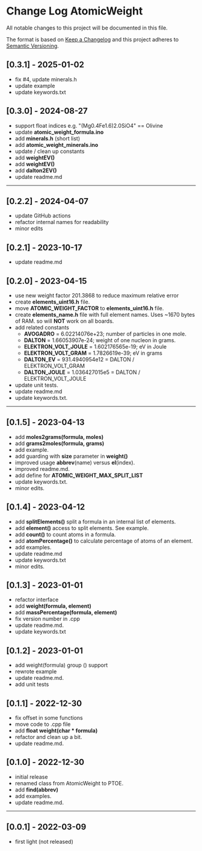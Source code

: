 # Change Log AtomicWeight

All notable changes to this project will be documented in this file.

The format is based on [Keep a Changelog](http://keepachangelog.com/)
and this project adheres to [Semantic Versioning](http://semver.org/).


## [0.3.1] - 2025-01-02
- fix #4, update minerals.h
- update example
- update keywords.txt

## [0.3.0] - 2024-08-27
- support float indices e.g. "(Mg0.4Fe1.6)2.0SiO4" == Olivine
- update **atomic_weight_formula.ino**
- add **minerals.h** (short list)
- add **atomic_weight_minerals.ino** 
- update / clean up constants
- add **weightEV()**
- add **weightEV()**
- add **dalton2EV()**
- update readme.md

----

## [0.2.2] - 2024-04-07
- update GitHub actions
- refactor internal names for readability
- minor edits

## [0.2.1] - 2023-10-17
- update readme.md

## [0.2.0] - 2023-04-15
- use new weight factor 201.3868 to reduce maximum relative error
- create **elements_uint16.h** file.
- move **ATOMIC_WEIGHT_FACTOR** to **elements_uint16.h** file.
- create **elements_name.h** file with full element names. Uses ~1670 bytes of RAM.
  so will **NOT** work on all boards.
- add related constants
  - **AVOGADRO** = 6.02214076e+23; number of particles in one mole.
  - **DALTON** = 1.66053907e-24; weight of one nucleon in grams.
  - **ELEKTRON_VOLT_JOULE** = 1.602176565e-19; eV in Joule
  - **ELEKTRON_VOLT_GRAM**  = 1.7826619e-39; eV in grams
  - **DALTON_EV** = 931.4940954e12 = DALTON / ELEKTRON_VOLT_GRAM
  - **DALTON_JOULE** = 1.036427015e5 = DALTON / ELEKTRON_VOLT_JOULE
- update unit tests.
- update readme.md
- update keywords.txt.

----

## [0.1.5] - 2023-04-13
- add **moles2grams(formula, moles)**
- add **grams2moles(formula, grams)**
- add example.
- add guarding with **size** parameter in **weight()**
- improved usage **abbrev**(name) versus **el**(index).
- improved readme.md.
- add define for **ATOMIC_WEIGHT_MAX_SPLIT_LIST**
- update keywords.txt.
- minor edits.

## [0.1.4] - 2023-04-12
- add **splitElements()** split a formula in an internal list of elements.
- add **element()** access to split elements. See example.
- add **count()** to count atoms in a formula.
- add **atomPercentage()** to calculate percentage of atoms of an element.
- add examples.
- update readme.md
- update keywords.txt
- minor edits.

## [0.1.3] - 2023-01-01
- refactor interface
- add **weight(formula, element)**
- add **massPercentage(formula, element)**
- fix version number in .cpp
- update readme.md.
- update keywords.txt

## [0.1.2] - 2023-01-01
- add weight(formula) group () support
- rewrote example
- update readme.md.
- add unit tests

## [0.1.1] - 2022-12-30
- fix offset in some functions
- move code to .cpp file
- add **float weight(char \* formula)**
- refactor and clean up a bit.
- update readme.md.

## [0.1.0] - 2022-12-30
- initial release
- renamed class from AtomicWeight to PTOE.
- add **find(abbrev)**
- add examples.
- update readme.md.

----

## [0.0.1] - 2022-03-09
- first light (not released)
